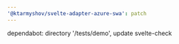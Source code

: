 ```yaml
---
'@ktarmyshov/svelte-adapter-azure-swa': patch
---
```


dependabot: directory '/tests/demo', update svelte-check
